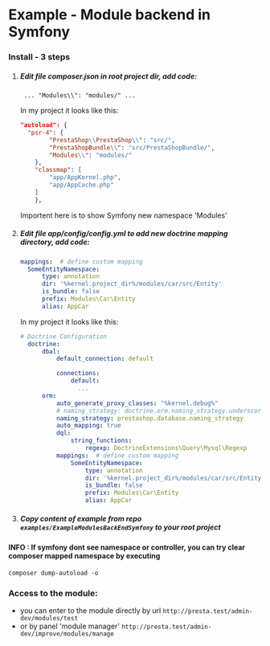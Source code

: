 # Example - Module backend in Symfony

### Install - 3 steps
1. ##### Edit file composer.json in root project dir, add code:
    ` ... "Modules\\": "modules/" ...`

      In my project it looks like this:

      ```json
      "autoload": {
        "psr-4": {
              "PrestaShop\\PrestaShop\\": "src/",
              "PrestaShopBundle\\": "src/PrestaShopBundle/",
              "Modules\\": "modules/"
          },
          "classmap": [
              "app/AppKernel.php",
              "app/AppCache.php"
          ]
          },
      ```
      Importent here is to show Symfony new namespace 'Modules'

1. ##### Edit file app/config/config.yml to add new doctrine mapping directory, add code:
    ```yml
    mappings:  # define custom mapping
      SomeEntityNamespace:
          type: annotation
          dir: '%kernel.project_dir%/modules/car/src/Entity'
          is_bundle: false
          prefix: Modules\Car\Entity
          alias: AppCar
    ```
    In my project it looks like this:
    ```yml
    # Doctrine Configuration
      doctrine:
          dbal:
              default_connection: default

              connections:
                  default:
                    ...
          orm:
              auto_generate_proxy_classes: "%kernel.debug%"
              # naming_strategy: doctrine.orm.naming_strategy.underscore
              naming_strategy: prestashop.database.naming_strategy
              auto_mapping: true
              dql:
                  string_functions:
                      regexp: DoctrineExtensions\Query\Mysql\Regexp
              mappings:  # define custom mapping
                  SomeEntityNamespace:
                      type: annotation
                      dir: '%kernel.project_dir%/modules/car/src/Entity'
                      is_bundle: false
                      prefix: Modules\Car\Entity
                      alias: AppCar
    ```
1. ##### Copy content of example from repo `examples/ExampleModulesBackEndSymfony` to your root project
#### INFO : If symfony dont see namespace or controller, you can try clear composer mapped namespace by executing
`composer dump-autoload -o`
### Access to the module:
* you can enter to the module directly by url
`http://presta.test/admin-dev/modules/test`
* or by panel 'module manager'
`http://presta.test/admin-dev/improve/modules/manage`
